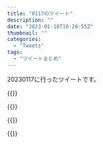 ```yaml
---
title: "0117のツイート"
description: ""
date: "2023-01-18T10:28:55Z"
thumbnail: ""
categories:
  - "Tweets"
tags:
  - "ツイートまとめ"
---
```

20230117に行ったツイートです。
<!--more-->
{{<tweetlike text="更新 20230116のツイートまとめ https://t.co/AFeqmZ5DOA 806　January 17, 2023 at 06:20AM" screenname="jme/k.h (@JME_KH)" url="https://twitter.com/JME_KH/status/1615096784908419073?ref_src=twsrc%5Etfw" date="January 16 2023">}}

{{<tweetlike text="PoE、どう考えても今ある資産消費して強いのにしたほうが効率いいんだけど、一瞬でも資産が減るのにちょっと抵抗があるからその辺自分の意識を改善しないとなあ\n武器はまだしもその他の部位を自分で厳選するの面倒だからちゃんと考えて買わないと" screenname="jme/k.h (@JME_KH)" url="https://twitter.com/JME_KH/status/1615184521070252033?ref_src=twsrc%5Etfw" date="January 16 2023">}}

{{<tweetlike text="ミニオンのアタックスピードとか盛れるクラフト来れば火力がそこそこ上がると思うからその辺のミッション消化していく\nfocus系もかなあ" screenname="jme/k.h (@JME_KH)" url="https://twitter.com/JME_KH/status/1615184890718457856?ref_src=twsrc%5Etfw" date="January 16 2023">}}

{{<tweetlike text="まだゲート・ガーディアンの強化内容は詳しくは発表されてない感じか" screenname="jme/k.h (@JME_KH)" url="https://twitter.com/JME_KH/status/1615337203064004608?ref_src=twsrc%5Etfw" date="January 17 2023">}}

